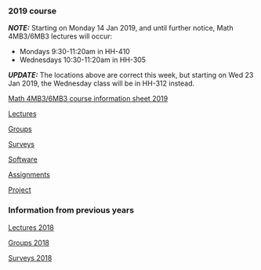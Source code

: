 ### 2019 course

***NOTE:*** Starting on Monday 14 Jan 2019, and until further notice, Math 4MB3/6MB3 lectures will occur:
- Mondays 9:30-11:20am in HH-410
- Wednesdays 10:30-11:20am in HH-305

***UPDATE:*** The locations above are correct this week, but starting
   on Wed 23 Jan 2019, the Wednesday class will be in HH-312 instead.

[Math 4MB3/6MB3 course information sheet 2019](handouts/4mbinfo_2019.pdf)

[Lectures](lectures/LectureSchedule.md)

[Groups](groups.md)

[Surveys](surveys.md)

[Software](software.md)

[Assignments](assignments/assignments.md)

[Project](project/project.md)

### Information from previous years

[Lectures 2018](2018/lectures/LectureSchedule.md)

[Groups 2018](./2018/groups.md)

[Surveys 2018](./2018/surveys.md)
